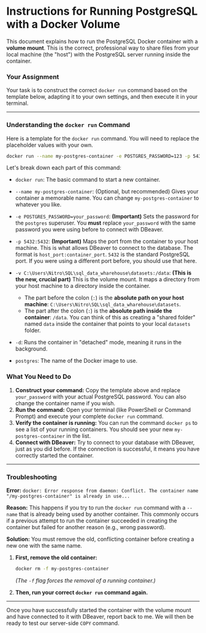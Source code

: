 # Instructions for Running PostgreSQL with a Docker Volume

This document explains how to run the PostgreSQL Docker container with a **volume mount**. This is the correct, professional way to share files from your local machine (the "host") with the PostgreSQL server running inside the container.

### Your Assignment

Your task is to construct the correct `docker run` command based on the template below, adapting it to your own settings, and then execute it in your terminal.

---

### Understanding the `docker run` Command

Here is a template for the `docker run` command. You will need to replace the placeholder values with your own.

```sh
docker run --name my-postgres-container -e POSTGRES_PASSWORD=123 -p 5432:5432 -v C:\Users\Nitro\SQL\sql_data_wharehouse\datasets:/data -d postgres
```

Let's break down each part of this command:

*   `docker run`: The basic command to start a new container.

*   `--name my-postgres-container`: (Optional, but recommended) Gives your container a memorable name. You can change `my-postgres-container` to whatever you like.

*   `-e POSTGRES_PASSWORD=your_password`: **(Important)** Sets the password for the `postgres` superuser. You **must** replace `your_password` with the same password you were using before to connect with DBeaver.

*   `-p 5432:5432`: **(Important)** Maps the port from the container to your host machine. This is what allows DBeaver to connect to the database. The format is `host_port:container_port`. `5432` is the standard PostgreSQL port. If you were using a different port before, you should use that here.

*   `-v C:\Users\Nitro\SQL\sql_data_wharehouse\datasets:/data`: **(This is the new, crucial part)** This is the volume mount. It maps a directory from your host machine to a directory inside the container.
    *   The part before the colon (`:`) is the **absolute path on your host machine**: `C:\Users\Nitro\SQL\sql_data_wharehouse\datasets`.
    *   The part after the colon (`:`) is the **absolute path inside the container**: `/data`. You can think of this as creating a "shared folder" named `data` inside the container that points to your local `datasets` folder.

*   `-d`: Runs the container in "detached" mode, meaning it runs in the background.

*   `postgres`: The name of the Docker image to use.

### What You Need to Do

1.  **Construct your command:** Copy the template above and replace `your_password` with your actual PostgreSQL password. You can also change the container name if you wish.
2.  **Run the command:** Open your terminal (like PowerShell or Command Prompt) and execute your complete `docker run` command.
3.  **Verify the container is running:** You can run the command `docker ps` to see a list of your running containers. You should see your new `my-postgres-container` in the list.
4.  **Connect with DBeaver:** Try to connect to your database with DBeaver, just as you did before. If the connection is successful, it means you have correctly started the container.

---

### Troubleshooting

**Error:** `docker: Error response from daemon: Conflict. The container name "/my-postgres-container" is already in use...`

**Reason:** This happens if you try to run the `docker run` command with a `--name` that is already being used by another container. This commonly occurs if a previous attempt to run the container succeeded in creating the container but failed for another reason (e.g., wrong password).

**Solution:** You must remove the old, conflicting container before creating a new one with the same name.

1.  **First, remove the old container:**
    ```sh
    docker rm -f my-postgres-container
    ```
    *(The `-f` flag forces the removal of a running container.)*

2.  **Then, run your correct `docker run` command again.**

---

Once you have successfully started the container with the volume mount and have connected to it with DBeaver, report back to me. We will then be ready to test our server-side `COPY` command.